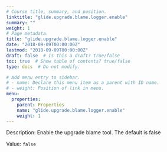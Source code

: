 ```yaml
---
# Course title, summary, and position.
linktitle: "glide.upgrade.blame.logger.enable"
summary: ""
weight: 1
# Page metadata.
title: "glide.upgrade.blame.logger.enable"
date: "2018-09-09T00:00:00Z"
lastmod: "2018-09-09T00:00:00Z"
draft: false  # Is this a draft? true/false
toc: true  # Show table of contents? true/false
type: docs  # Do not modify.

# Add menu entry to sidebar.
# - name: Declare this menu item as a parent with ID name.
# - weight: Position of link in menu.
menu:
  properties:
    parent: Properties
    name: "glide.upgrade.blame.logger.enable"
    weight: 1
---
```


Description: Enable the upgrade blame tool. The default is false


Value: `false`